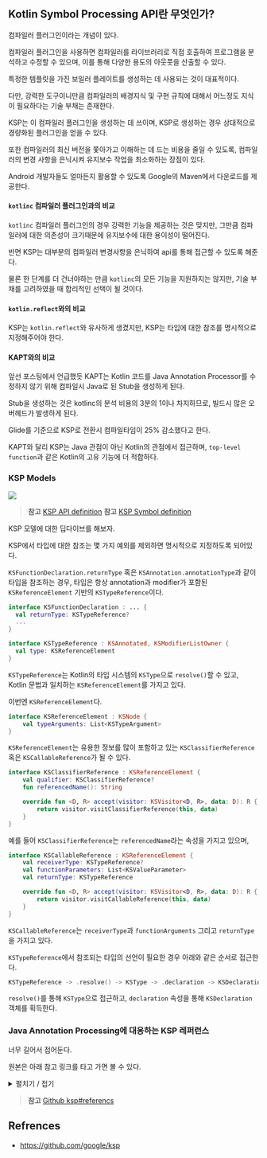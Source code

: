 ## Kotlin Symbol Processing API란 무엇인가?

컴파일러 플러그인이라는 개념이 있다.

컴파일러 플러그인을 사용하면 컴파일러를 라이브러리로 직접 호출하여 프로그램을 분석하고 수정할 수 있으며, 이를 통해 다양한 용도의 아웃풋을 산출할 수 있다.

특정한 템플릿을 가진 보일러 플레이트를 생성하는 데 사용되는 것이 대표적이다.

다만, 강력한 도구이니만큼 컴파일러의 배경지식 및 구현 규칙에 대해서 어느정도 지식이 필요하다는 기술 부채는 존재한다.

KSP는 이 컴파일러 플러그인을 생성하는 데 쓰이며, KSP로 생성하는 경우 상대적으로 경량화된 플러그인을 얻을 수 있다.

또한 컴파일러의 최신 버전을 쫓아가고 이해하는 데 드는 비용을 줄일 수 있도록, 컴파일러의 변경 사항을 은닉시켜 유지보수 작업을 최소화하는 장점이 있다.

Android 개발자들도 얼마든지 활용할 수 있도록 Google의 Maven에서 다운로드를 제공한다.

#### `kotlinc` 컴파일러 플러그인과의 비교

`kotlinc` 컴파일러 플러그인의 경우 강력한 기능을 제공하는 것은 맞지만, 그만큼 컴파일러에 대한 의존성이 크기때문에 유지보수에 대한 용이성이 떨어진다.

반면 KSP는 대부분의 컴파일러 변경사항을 은닉하여 api를 통해 접근할 수 있도록 해준다.

물론 한 단계를 더 건너야하는 만큼 `kotlinc`의 모든 기능을 지원하지는 않지만, 기술 부채를 고려하였을 때 합리적인 선택이 될 것이다.

#### `kotlin.reflect`와의 비교

KSP는 `kotlin.reflect`와 유사하게 생겼지만, KSP는 타입에 대한 참조를 명시적으로 지정해주어야 한다.

#### KAPT와의 비교

앞선 포스팅에서 언급했듯 KAPT는 Kotlin 코드를 Java Annotation Processor를 수정하지 않기 위해 컴파일시 Java로 된 Stub을 생성하게 된다.

Stub을 생성하는 것은 kotlinc의 분석 비용의 3분의 1이나 차지하므로, 빌드시 많은 오버헤드가 발생하게 된다.

Glide를 기준으로 KSP로 전환시 컴파일타임이 25% 감소했다고 한다.

KAPT와 달리 KSP는 Java 관점이 아닌 Kotlin의 관점에서 접근하며, `top-level function`과 같은 Kotlin의 고유 기능에 더 적합하다.

### KSP Models

![](https://github.com/google/ksp/raw/main/docs/ClassDiagram.svg)

> **참고** [KSP API definition](https://github.com/google/ksp/blob/main/api/src/main/kotlin/com/google/devtools/ksp)
> **참고** [KSP Symbol definition](https://github.com/google/ksp/blob/main/api/src/main/kotlin/com/google/devtools/ksp/symbol)

KSP 모델에 대한 딥다이브를 해보자.

KSP에서 타입에 대한 참조는 몇 가지 예외를 제외하면 명시적으로 지정하도록 되어있다.

`KSFunctionDeclaration.returnType` 혹은 `KSAnnotation.annotationType`과 같이 타입을 참조하는 경우, 타입은 항상 annotation과 modifier가 포함된 `KSReferenceElement` 기반의 `KSTypeReference`이다.

```kotlin
interface KSFunctionDeclaration : ... {
  val returnType: KSTypeReference?
  ...
}

interface KSTypeReference : KSAnnotated, KSModifierListOwner {
  val type: KSReferenceElement
}
```

`KSTypeReference`는 Kotlin의 타입 시스템의 `KSType`으로 `resolve()`할 수 있고, Kotlin 문법과 일치하는 `KSReferenceElement`를 가지고 있다.

이번엔 `KSReferenceElement`다.


```kotlin
interface KSReferenceElement : KSNode {
    val typeArguments: List<KSTypeArgument>
}
```

`KSReferenceElement`는 유용한 정보를 많이 포함하고 있는 `KSClassifierReference` 혹은 `KSCallableReference`가 될 수 있다.

```kotlin
interface KSClassifierReference : KSReferenceElement {
    val qualifier: KSClassifierReference?
    fun referencedName(): String

    override fun <D, R> accept(visitor: KSVisitor<D, R>, data: D): R {
        return visitor.visitClassifierReference(this, data)
    }
}
```

예를 들어 `KSClassifierReference`는 `referencedName`라는 속성을 가지고 있으며,

```kotlin
interface KSCallableReference : KSReferenceElement {
    val receiverType: KSTypeReference?
    val functionParameters: List<KSValueParameter>
    val returnType: KSTypeReference

    override fun <D, R> accept(visitor: KSVisitor<D, R>, data: D): R {
        return visitor.visitCallableReference(this, data)
    }
}
```

`KSCallableReference`는 `receiverType`과 `functionArguments` 그리고 `returnType`을 가지고 있다.

`KSTypeReference`에서 참조되는 타입의 선언이 필요한 경우 아래와 같은 순서로 접근한다.

```kotlin
KSTypeReference -> .resolve() -> KSType -> .declaration -> KSDeclaration
```

`resolve()`를 통해 `KSType`으로 접근하고, `declaration` 속성을 통해 `KSDeclaration` 객체를 획득한다.

### Java Annotation Processing에 대응하는 KSP 레퍼런스

너무 길어서 접어둔다.

원본은 아래 참고 링크를 타고 가면 볼 수 있다.

<details>
<summary>펼치기 / 접기</summary>

### Program elements

| **Java** | **Closest facility in KSP** | **Notes** |
| -------- | --------------------------- | --------- |
| AnnotationMirror | KSAnnotation | |
| AnnotationValue | KSValueArguments | |
| Element | KSDeclaration / KSDeclarationContainer | |
| ExecutableElement | KSFunctionDeclaration | |
| PackageElement | KSFile | KSP doesn't model packages as program elements. |
| Parameterizable | KSDeclaration | |
| QualifiedNameable | KSDeclaration | |
| TypeElement | KSClassDeclaration | |
| TypeParameterElement | KSTypeParameter | |
| VariableElement | KSValueParameter / KSPropertyDeclaration | |

### Types

Because KSP requires explicit type resolution, some functionalities in Java can
only be carried out by KSType and the corresponding elements before resolution.

| **Java** | **Closest facility in KSP** | **Notes** |
| -------- | --------------------------- | --------- |
| ArrayType | KSBuiltIns.arrayType | |
| DeclaredType | KSType / KSClassifierReference | |
| ErrorType | KSType.isError | |
| ExecutableType | KSType / KSCallableReference | |
| IntersectionType | KSType / KSTypeParameter | |
| NoType | KSType.isError | N/A in KSP |
| NullType | | N/A in KSP |
| PrimitiveType | KSBuiltIns | Not exactly same as primitive type in Java |
| ReferenceType | KSTypeReference | |
| TypeMirror | KSType | |
| TypeVariable | KSTypeParameter | |
| UnionType | N / A | Kotlin has only one type per catch block. UnionType is also not observable by even Java annotation processors. |
| WildcardType | KSType / KSTypeArgument | |

### Misc

| **Java** | **Closest facility in KSP** | **notes** |
| -------- | --------------------------- | --------- |
| Name | KSName | |
| ElementKind | ClassKind / FunctionKind | |
| Modifier | Modifier | |
| NestingKind | ClassKind / FunctionKind | |
| AnnotationValueVisitor |  | |
| ElementVisitor | KSVisitor | |
| AnnotatedConstruct | KSAnnotated | |
| TypeVisitor |  | |
| TypeKind | KSBuiltIns | Some can be found in builtins, otherwise check KSClassDeclaration for DeclaredType |
| ElementFilter | Collection.filterIsInstance | |
| ElementKindVisitor | KSVisitor | |
| ElementScanner | KSTopDownVisitor | |
| SimpleAnnotationValueVisitor |  | No needed in KSP |
| SimpleElementVisitor | KSVisitor | |
| SimpleTypeVisitor |  | |
| TypeKindVisitor |  | |
| Types | Resolver / utils | Some of the utils are also integrated into symbol interfaces |
| Elements | Resolver / utils | |

### Details

How functionalities of Java annotation processing API can be carried out by KSP.

#### AnnotationMirror

| **Java** | **KSP equivalent** |
| -------- | ------------------ |
| getAnnotationType | ksAnnotation.annotationType |
| getElementValues | ksAnnotation.arguments |

### AnnotationValue

| **Java** | **KSP equivalent** |
| -------- | ------------------ |
| getValue | ksValueArgument.value |

### Element

| **Java** | **KSP equivalent** |
| -------- | ------------------ |
| asType | ksClassDeclaration.asType(...) // Only available for KSClassDeclaration. Type arguments need to be supplied. |
| getAnnotation | // To be implemented. |
| getAnnotationMirrors | ksDeclaration.annotations |
| getEnclosedElements | ksDeclarationContainer.declarations |
| getEnclosingElements | ksDeclaration.parentDeclaration |
| getKind | type check & cast following ClassKind or FunctionKind |
| getModifiers | ksDeclaration.modifiers |
| getSimpleName | ksDeclaration.simpleName |

### ExecutableElement

| **Java** | **KSP equivalent** |
| -------- | ------------------ |
| getDefaultValue | // To be implemented. |
| getParameters | ksFunctionDeclaration.parameters |
| getReceiverType | ksFunctionDeclaration.parentDeclaration |
| getReturnType | ksFunctionDeclaration.returnType |
| getSimpleName | ksFunctionDeclaration.simpleName |
| getThrownTypes | // Not needed in Kotlin. |
| getTypeParameters | ksFunctionDeclaration.typeParameters |
| isDefault | // Check whether parent declaration is an interface or not. |
| isVarArgs | ksFunctionDeclaration.parameters.any { it.isVarArg } |

### Parameterizable

| **Java** | **KSP equivalent** |
| -------- | ------------------ |
| getTypeParameters | ksFunctionDeclaration.typeParameters |

### QualifiedNameable

| **Java** | **KSP equivalent** |
| -------- | ------------------ |
| getQualifiedName | ksDeclaration.qualifiedName |

### TypeElement

| **Java** | **KSP equivalent** |
| -------- | ------------------ |
| getEnclosedElements | ksClassDeclaration.declarations |
| getEnclosingElement | ksClassDeclaration.parentDeclaration |
| getInterfaces | ```ksClassDeclaration.superTypes.map { it.resolve() }.filter {(it?.declaration as? KSClassDeclaration)?.classKind == ClassKind.INTERFACE} // Should be able to do without resolution.``` |
| getNestingKind | // check KSClassDeclaration.parentDeclaration and inner modifier. |
| getQualifiedName | ksClassDeclaration.qualifiedName |
| getSimpleName | ksClassDeclaration.simpleName |
| getSuperclass | ```ksClassDeclaration.superTypes.map { it.resolve() }.filter { (it?.declaration as? KSClassDeclaration)?.classKind == ClassKind.CLASS } // Should be able to do without resolution.``` |
| getTypeParameters | ksClassDeclaration.typeParameters |

### TypeParameterElement

| **Java** | **KSP equivalent** |
| -------- | ------------------ |
| getBounds | ksTypeParameter.bounds |
| getEnclosingElement | ksTypeParameter.parentDeclaration |
| getGenericElement | ksTypeParameter.parentDeclaration |

### VariableElement

| **Java** | **KSP equivalent** |
| -------- | ------------------ |
| getConstantValue | // To be implemented. |
| getEnclosingElement | ksValueParameter.parentDeclaration |
| getSimpleName | ksValueParameter.simpleName |

### ArrayType

| **Java** | **KSP equivalent** |
| -------- | ------------------ |
| getComponentType | ksType.arguments.first() |

### DeclaredType

| **Java** | **KSP equivalent** |
| -------- | ------------------ |
| asElement | ksType.declaration |
| getEnclosingType | ksType.declaration.parentDeclaration |
| getTypeArguments | ksType.arguments |

### ExecutableType

**Note:** A `KSType` for a function is just a signature represented by the
`FunctionN<R, T1, T2, ..., TN>` family.

| **Java** | **KSP equivalent** |
| -------- | ------------------ |
| getParameterTypes | ksType.declaration.typeParameters, ksFunctionDeclaration.parameters.map { it.type } |
| getReceiverType | ksFunctionDeclaration.parentDeclaration.asType(...) |
| getReturnType | ksType.declaration.typeParameters.last() |
| getThrownTypes | // Not needed in Kotlin. |
| getTypeVariables | ksFunctionDeclaration.typeParameters |

### IntersectionType

| **Java** | **KSP equivalent** |
| -------- | ------------------ |
| getBounds | ksTypeParameter.bounds |

### TypeMirror

| **Java** | **KSP equivalent** |
| -------- | ------------------ |
| getKind | // Compare with types in KSBuiltIns for primitive types, Unit type, otherwise declared types |

### TypeVariable

| **Java** | **KSP equivalent** |
| -------- | ------------------ |
| asElement | ksType.declaration |
| getLowerBound | // To be decided. Only needed if capture is provided and explicit bound checking is needed. |
| getUpperBound | ksTypeParameter.bounds |

### WildcardType

| **Java** | **KSP equivalent** |
| -------- | ------------------ |
| getExtendsBound | ```if (ksTypeArgument.variance == Variance.COVARIANT) { ksTypeArgument.type } else { null }``` |
| getSuperBound | ```if (ksTypeArgument.variance == Variance.CONTRAVARIANT) { ksTypeArgument.type } else { null }``` |

### Elements

| **Java** | **KSP equivalent** |
| -------- | ------------------ |
| getAllAnnotationMirrors | KSDeclarations.annotations |
| getAllMembers | getAllFunctions and getAllProperties, the latter is not there yet |
| getBinaryName | // To be decided, see [Java Spec](https://docs.oracle.com/javase/specs/jls/se13/html/jls-13.html#jls-13.1) |
| getConstantExpression | we have constant value, not expression |
| getDocComment | // To be implemented |
| getElementValuesWithDefaults | // To be implemented. |
| getName | resolver.getKSNameFromString |
| getPackageElement | Package not supported, while package information can be retrieved, operation on package is not possible for KSP |
| getPackageOf | Package not supported |
| getTypeElement | Resolver.getClassDeclarationByName |
| hides | // To be implemented |
| isDeprecated | KsDeclaration.annotations.any { it.annotationType.resolve()!!.declaration.quailifiedName!!.asString() == Deprecated::class.quailifiedName } |
| overrides | KSFunctionDeclaration/KSPropertyDeclaration.overrides // member function of respective class |
| printElements | // KSP implemented basic toString() on most classes. |

### Types

| **Java** | **KSP equivalent** |
| -------- | ------------------ |
| asElement | ksType.declaration |
| asMemberOf | resolver.asMemberOf |
| boxedClass | // Not needed |
| capture | // To be decided. |
| contains | KSType.isAssignableFrom |
| directSuperTypes | (ksType.declaration as KSClassDeclaration).superTypes |
| erasure | ksType.starProjection() |
| getArrayType | ksBuiltIns.arrayType.replace(...) |
| getDeclaredType | ksClassDeclaration.asType |
| getNoType | ksBuiltIns.nothingType / null |
| getNullType | // depends on the context, KSType.markNullable maybe useful. |
| getPrimitiveType | // Not needed, check for KSBuiltins |
| getWildcardType | // Use Variance in places expecting KSTypeArgument |
| isAssignable | ksType.isAssignableFrom |
| isSameType | ksType.equals |
| isSubsignature | functionTypeA == functionTypeB || functionTypeA == functionTypeB.starProjection() |
| isSubtype | ksType.isAssignableFrom |
| unboxedType | // Not needed. |

</details>

> **참고** [Github ksp#referencs](https://github.com/google/ksp/blob/main/docs/reference.md)

## Refrences
- https://github.com/google/ksp

